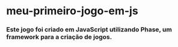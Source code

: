 # meu-primeiro-jogo-em-js

### Este jogo foi criado em JavaScript utilizando Phase, um framework para a criação de jogos.

